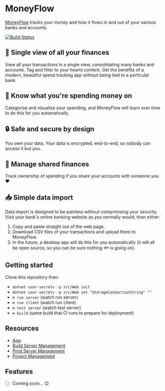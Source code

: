 # MoneyFlow

[MoneyFlow](https://moneyflow.azurewebsites.net/) tracks your money and how it flows in and out of your various banks and accounts.

[![Build Status](https://dev.azure.com/btefay/MoneyFlow/_apis/build/status/MoneyFlow)](https://dev.azure.com/btefay/MoneyFlow/_build/latest?definitionId=1)

## :page_facing_up: Single view of all your finances 

View all your transactions in a single view, consolidating many banks and accounts.
Tag and filter to your hearts content. 
Get the benefits of a modern, beautiful spend tracking app without being tied to a particular bank. 
 
## :ledger: Know what you're spending money on 

Categorise and visualize your spending, and MoneyFlow will learn over time to do this for you automatically.

## :lock: Safe and secure by design

You own your data. Your data is encrypted, end-to-end, so nobody can access it but you.

## :couple: Manage shared finances 

Track ownership of spending if you share your accounts with someone you :heart: 

## :inbox_tray: Simple data import

Data import is designed to be painless without comprimising your security. Visit your bank's online banking website 
as you normally would, then either:
1. Copy and paste straight out of the web page. 
2. Download CSV files of your transactions and upload them to MoneyFlow. 
3. In the future, a desktop app will do this for you automatically 
   (it will all be open source, so you can be sure nothing :fish: is going on).

## Getting started

Clone this repository then:

- `dotnet user-secrets -p src/Web init` 
- `dotnet user-secrets -p src/Web set "StorageConnectionString" ""` 
- `m run server` (watch run server)
- `m run client` (watch run client)
- `m test server` (watch test server)
- `m build` (same build that CI runs to prepare for deployment)

## Resources

- [App](https://moneyflow.azurewebsites.net/)
- [Build Server Management](https://dev.azure.com/btefay/MoneyFlow/_build) 
- [Prod Server Management](https://portal.azure.com)
- [Project Management](https://github.com/bentefay/MoneyFlow/projects/1)

## Features

- [ ] Coming soon... :wink: